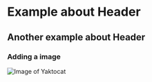 # Example about Header
## Another example about Header
### Adding a image
![Image of Yaktocat](https://octodex.github.com/images/yaktocat.png)
